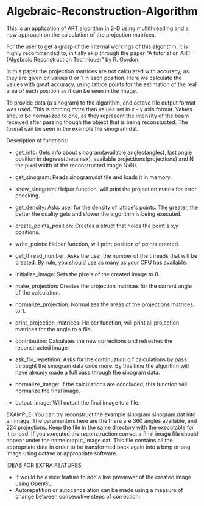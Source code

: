 # Algebraic-Reconstruction-Algorithm
This is an application of ART algorithm in 2-D using multithreading and a new approach on the calculation of the projection matrices.

For the user to get a grasp of the internal workings of this algorithm, it is highly recommended to, initially skip through the paper "A tutorial on ART (Algebraic Reconstruction Technique)" by R. Gordon.

In this paper the projection matrices are not calculated with accuracy, as they are given bit values 0 or 1 in each position. Here we calculate the values with great accuracy, using lattice points for the estimation of the real area of each position as it can be seen in the image. 

To provide data (a sinogram) to the algorithm, and octave file output format was used. This is nothing more than values set in x - y axis format. Values should be normalized to one, as they represent the intensity of the beam received  after passing though the object that is being reconstucted. The format can be seen in the example file sinogram.dat.

Description of functions:

- get_info: Gets info about sinogram(available angles(angles), last angle position in degrees(thetamax), available projections(projections) and N the pixel width of the reconstructed image NxN).

- get_sinogram: Reads sinogram.dat file and loads it in memory.

- show_sinogram: Helper function, will print the projection matrix for error checking.

- get_density: Asks user for the density of lattice's points. The greater, the better the quality gets and slower the algorithm is being executed.

- create_points_position: Creates a struct that holds the point's x,y positions.

- write_points: Helper function, will print position of points created.

- get_thread_number: Asks the user the number of the threads that will be created. By rule, you should use as many as your CPU has available.

- initialize_image: Sets the pixels of the created image to 0.

- make_projection: Creates the projection matrices for the current angle of the calculation.

- normalize_projection: Normalizes the areas of the projections matrices to 1.

- print_projection_matrices: Helper function, will print all projection matrices for the angle to a file.

- contribution: Calculates the new corrections and refreshes the reconstructed image.

- ask_for_repetition: Asks for the continuation o f calculations by pass throught the sinogram data once more. By this time the algorithm will have already made a full pass through the sinogram data.

- normalize_image: If the calculations are concluded, this function will normalize the final image.

- output_image: Will output the final image to a file.

EXAMPLE: You can try reconstruct the example sinogram sinogram.dat into an image. The paramenters here are the there are 360 angles available, and 224 projections. Keep the file in the same directory with the executable for it to load. If you executed the reconstruction correct a final image file should appear under the name output_image.dat. This file contains all the appropriate data in order to be transformed back again into a bmp or png image using octave or appropriate software.

IDEAS FOR EXTRA FEATURES: 
- It would be a nice feature to add a live previewer of the created image using OpenGL.
- Autorepetition or autocancelation can be made using a measure of change between consecutive steps of correction.

